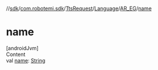 //[sdk](../../../../../index.md)/[com.robotemi.sdk](../../../index.md)/[TtsRequest](../../index.md)/[Language](../index.md)/[AR_EG](index.md)/[name](name.md)



# name  
[androidJvm]  
Content  
val [name](name.md): [String](https://kotlinlang.org/api/latest/jvm/stdlib/kotlin/-string/index.html)  



